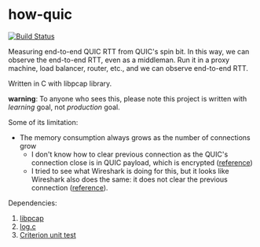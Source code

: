 # how-quic

[![Build Status](https://travis-ci.org/adikabintang/how-quic.svg?branch=master)](https://travis-ci.org/adikabintang/how-quic)

Measuring end-to-end QUIC RTT from QUIC's spin bit. In this way, we can observe the end-to-end RTT, even as a middleman. Run it in a proxy machine, load balancer, router, etc., and we can observe end-to-end RTT.

Written in C with libpcap library.

**warning**: To anyone who sees this, please note this project is written with *learning* goal, not *production* goal.

Some of its limitation:
- The memory consumption always grows as the number of connections grow
  - I don't know how to clear previous connection as the QUIC's connection close is in QUIC payload, which is encrypted ([reference](https://tools.ietf.org/html/draft-ietf-quic-transport-22#page-117))
  - I tried to see what Wireshark is doing for this, but it looks like Wireshark also does the same: it does not clear the previous connection ([reference](https://github.com/wireshark/wireshark/blob/aa434673bfd2f45f26394c828558dd0bb9aff718/epan/dissectors/packet-http.c#L961)).  

Dependencies:
1. [libpcap](https://www.tcpdump.org/)
2. [log.c](https://github.com/rxi/log.c)
3. [Criterion unit test](https://github.com/Snaipe/Criterion)